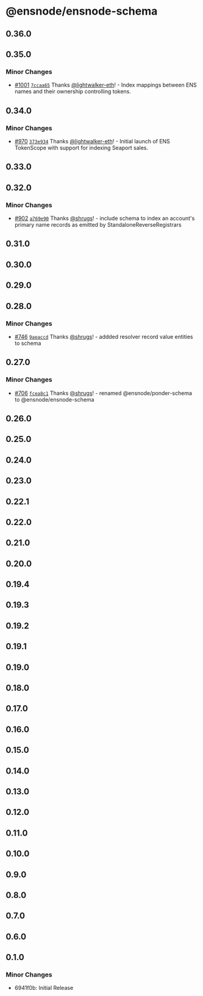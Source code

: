 # @ensnode/ensnode-schema

## 0.36.0

## 0.35.0

### Minor Changes

- [#1001](https://github.com/namehash/ensnode/pull/1001) [`7ccaa65`](https://github.com/namehash/ensnode/commit/7ccaa65c5142f0491d7f1882cd84eed7e0d3c8ea) Thanks [@lightwalker-eth](https://github.com/lightwalker-eth)! - Index mappings between ENS names and their ownership controlling tokens.

## 0.34.0

### Minor Changes

- [#970](https://github.com/namehash/ensnode/pull/970) [`373e934`](https://github.com/namehash/ensnode/commit/373e9343f7ac14010ae9a995cb812c42210c92e2) Thanks [@lightwalker-eth](https://github.com/lightwalker-eth)! - Initial launch of ENS TokenScope with support for indexing Seaport sales.

## 0.33.0

## 0.32.0

### Minor Changes

- [#902](https://github.com/namehash/ensnode/pull/902) [`a769e90`](https://github.com/namehash/ensnode/commit/a769e9028a0dd55b88e62fe90669c5dc54e51485) Thanks [@shrugs](https://github.com/shrugs)! - include schema to index an account's primary name records as emitted by StandaloneReverseRegistrars

## 0.31.0

## 0.30.0

## 0.29.0

## 0.28.0

### Minor Changes

- [#746](https://github.com/namehash/ensnode/pull/746) [`9aeaccd`](https://github.com/namehash/ensnode/commit/9aeaccd1034b970dc3a770a349292e65ba53cd2d) Thanks [@shrugs](https://github.com/shrugs)! - addded resolver record value entities to schema

## 0.27.0

### Minor Changes

- [#706](https://github.com/namehash/ensnode/pull/706) [`fcea8c1`](https://github.com/namehash/ensnode/commit/fcea8c1fbcc19b3948ecf7d1bef61c38480e8e7d) Thanks [@shrugs](https://github.com/shrugs)! - renamed @ensnode/ponder-schema to @ensnode/ensnode-schema

## 0.26.0

## 0.25.0

## 0.24.0

## 0.23.0

## 0.22.1

## 0.22.0

## 0.21.0

## 0.20.0

## 0.19.4

## 0.19.3

## 0.19.2

## 0.19.1

## 0.19.0

## 0.18.0

## 0.17.0

## 0.16.0

## 0.15.0

## 0.14.0

## 0.13.0

## 0.12.0

## 0.11.0

## 0.10.0

## 0.9.0

## 0.8.0

## 0.7.0

## 0.6.0

## 0.1.0

### Minor Changes

- 6941f0b: Initial Release

